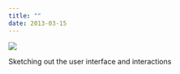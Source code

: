```yaml
---
title: ""
date: 2013-03-15
---
```


![](/images/tumblr_mjp7nk5th51s5gaabo1_1280.jpg)

Sketching out the user interface and interactions
